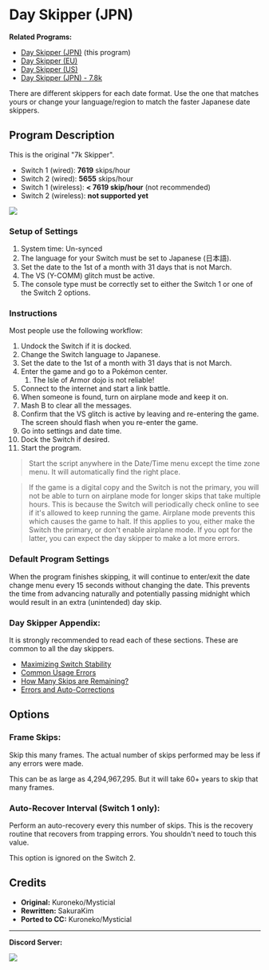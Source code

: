 # Day Skipper (JPN)

**Related Programs:**

- [Day Skipper (JPN)](https://github.com/PokemonAutomation/ComputerControl/blob/master/Wiki/Programs/PokemonSwSh/DaySkipperJPN.md) (this program)
- [Day Skipper (EU)](https://github.com/PokemonAutomation/ComputerControl/blob/master/Wiki/Programs/PokemonSwSh/DaySkipperEU.md)
- [Day Skipper (US)](https://github.com/PokemonAutomation/ComputerControl/blob/master/Wiki/Programs/PokemonSwSh/DaySkipperUS.md)
- [Day Skipper (JPN) - 7.8k](https://github.com/PokemonAutomation/ComputerControl/blob/master/Wiki/Programs/PokemonSwSh/DaySkipperJPN-7.8k.md)

There are different skippers for each date format. Use the one that matches yours or change your language/region to match the faster Japanese date skippers.


## Program Description

This is the original "7k Skipper".

- Switch 1 (wired): **7619** skips/hour
- Switch 2 (wired): **5655** skips/hour
- Switch 1 (wireless): **< 7619 skip/hour** (not recommended)
- Switch 2 (wireless): **not supported yet**

<img src="../images/DaySkipperJPN-0.png">

### Setup of Settings

1. System time: Un-synced
2. The language for your Switch must be set to Japanese (日本語).
3. Set the date to the 1st of a month with 31 days that is not March.
4. The VS (Y-COMM) glitch must be active.
5. The console type must be correctly set to either the Switch 1 or one of the Switch 2 options.

### Instructions

Most people use the following workflow:

1. Undock the Switch if it is docked.
2. Change the Switch language to Japanese.
3. Set the date to the 1st of a month with 31 days that is not March.
4. Enter the game and go to a Pokémon center.
   1. The Isle of Armor dojo is not reliable!
5. Connect to the internet and start a link battle.
6. When someone is found, turn on airplane mode and keep it on.
7. Mash B to clear all the messages.
8. Confirm that the VS glitch is active by leaving and re-entering the game. The screen should flash when you re-enter the game.
9. Go into settings and date time.
10. Dock the Switch if desired.
11. Start the program.
   > Start the script anywhere in the Date/Time menu except the time zone menu. It will automatically find the right place.

   > If the game is a digital copy and the Switch is not the primary, you will not be able to turn on airplane mode for longer skips that take multiple hours. This is because the Switch will periodically check online to see if it's allowed to keep running the game. Airplane mode prevents this which causes the game to halt.
   > If this applies to you, either make the Switch the primary, or don't enable airplane mode. If you opt for the latter, you can expect the day skipper to make a lot more errors.

### Default Program Settings

When the program finishes skipping, it will continue to enter/exit the date change menu every 15 seconds without changing the date. This prevents the time from advancing naturally and potentially passing midnight which would result in an extra (unintended) day skip.

### Day Skipper Appendix:

It is strongly recommended to read each of these sections. These are common to all the day skippers.

- [Maximizing Switch Stability](https://github.com/PokemonAutomation/Microcontroller/blob/master/Wiki/Programs/NintendoSwitch/SwitchStability.md)
- [Common Usage Errors](https://github.com/PokemonAutomation/Microcontroller/blob/master/Wiki/Programs/PokemonSwSh/DaySkippers.md#common-usage-errors#common-usage-errors)
- [How Many Skips are Remaining?](https://github.com/PokemonAutomation/Microcontroller/blob/master/Wiki/Programs/PokemonSwSh/DaySkippers.md#common-usage-errors#how-many-skips-are-remaining)
- [Errors and Auto-Corrections](https://github.com/PokemonAutomation/Microcontroller/blob/master/Wiki/Programs/PokemonSwSh/DaySkippers.md#common-usage-errors#errors-and-auto-corrections)


## Options

### Frame Skips:

Skip this many frames. The actual number of skips performed may be less if any errors were made.

This can be as large as 4,294,967,295. But it will take 60+ years to skip that many frames.

### Auto-Recover Interval (Switch 1 only):

Perform an auto-recovery every this number of skips. This is the recovery routine that recovers from trapping errors. You shouldn't need to touch this value.

This option is ignored on the Switch 2.


## Credits

- **Original:** Kuroneko/Mysticial
- **Rewritten:** SakuraKim
- **Ported to CC:** Kuroneko/Mysticial



<hr>

**Discord Server:** 

[<img src="https://canary.discordapp.com/api/guilds/695809740428673034/widget.png?style=banner2">](https://discord.gg/cQ4gWxN)


